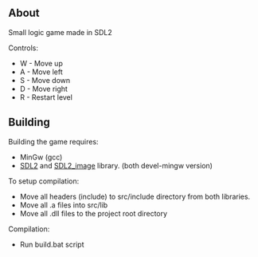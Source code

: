 About
-----
Small logic game made in SDL2

Controls:
- W - Move up
- A - Move left
- S - Move down
- D - Move right
- R - Restart level

Building
-----------
Building the game requires: 
 - MinGw (gcc)
 - [SDL2](https://github.com/libsdl-org/SDL/releases/tag/release-2.26.2) and [SDL2_image](https://github.com/libsdl-org/SDL_image/releases/tag/release-2.6.2) library. (both devel-mingw version)

To setup compilation: 
- Move all headers (include) to src/include directory from both libraries.
- Move all .a files into src/lib
- Move all .dll files to the project root directory

Compilation:
- Run build.bat script
